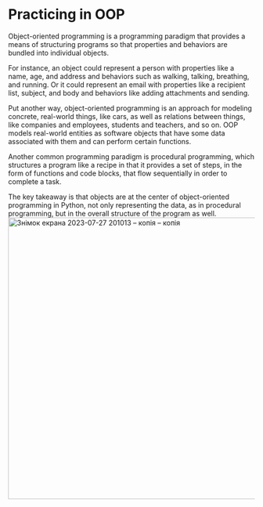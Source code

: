 ﻿# Practicing in OOP

Object-oriented programming is a programming paradigm that provides a means of structuring programs so that properties and behaviors are bundled into individual objects.

For instance, an object could represent a person with properties like a name, age, and address and behaviors such as walking, talking, breathing, and running. Or it could represent an email with properties like a recipient list, subject, and body and behaviors like adding attachments and sending.

Put another way, object-oriented programming is an approach for modeling concrete, real-world things, like cars, as well as relations between things, like companies and employees, students and teachers, and so on. OOP models real-world entities as software objects that have some data associated with them and can perform certain functions.

Another common programming paradigm is procedural programming, which structures a program like a recipe in that it provides a set of steps, in the form of functions and code blocks, that flow sequentially in order to complete a task.

The key takeaway is that objects are at the center of object-oriented programming in Python, not only representing the data, as in procedural programming, but in the overall structure of the program as well.
<img width="575" alt="Знімок екрана 2023-07-27 201013 – копія – копія" src="https://github.com/Nazar-Pichak/OOP/assets/103797791/03fe57a3-794e-4fb7-a0bd-67b0ab984a42">

